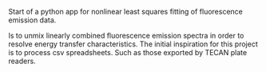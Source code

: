 Start of a python app for nonlinear least squares fitting of fluorescence emission data.

Is to unmix linearly combined fluorescence emission spectra in order to resolve energy transfer characteristics.
The initial inspiration for this project is to process csv spreadsheets. Such as those exported by TECAN 
plate readers. 